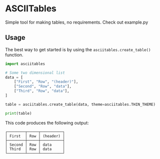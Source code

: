 # ASCIITables

Simple tool for making tables, no requirements. Check out example.py

## Usage

The best way to get started is by using the `asciitables.create_table()` function.

```py
import asciitables

# Some two dimensional list
data = [
    ["First", "Row", "(header)"],
    ["Second", "Row", "data"],
    ["Third", "Row", "data"],
]

table = asciitables.create_table(data, theme=asciitables.THIN_THEME)

print(table)
```

This code produces the following output:

```
┌────────┬─────┬──────────┐
│ First  │ Row │ (header) │
├────────┼─────┼──────────┤
│ Second │ Row │ data     │
│ Third  │ Row │ data     │
└────────┴─────┴──────────┘
```
